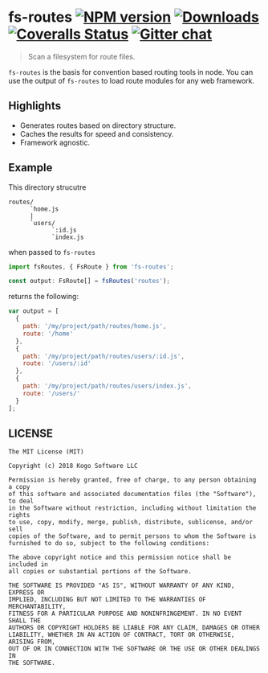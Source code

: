 # fs-routes [![NPM version][npm-image]][npm-url] [![Downloads][downloads-image]][npm-url] [![Coveralls Status][coveralls-image]][coveralls-url] [![Gitter chat][gitter-image]][gitter-url]
> Scan a filesystem for route files.

`fs-routes` is the basis for convention based routing tools in node.  You can use
the output of `fs-routes` to load route modules for any web framework.

## Highlights

* Generates routes based on directory structure.
* Caches the results for speed and consistency.
* Framework agnostic.

## Example

This directory strucutre

```
routes/
      `home.js
      |
      `users/
            `:id.js
            `index.js
```

when passed to `fs-routes`

```typescript
import fsRoutes, { FsRoute } from 'fs-routes';

const output: FsRoute[] = fsRoutes('routes');
```

returns the following:

```javascript
var output = [
  {
    path: '/my/project/path/routes/home.js',
    route: '/home'
  },
  {
    path: '/my/project/path/routes/users/:id.js',
    route: '/users/:id'
  },
  {
    path: '/my/project/path/routes/users/index.js',
    route: '/users/'
  }
];
```

## LICENSE
``````
The MIT License (MIT)

Copyright (c) 2018 Kogo Software LLC

Permission is hereby granted, free of charge, to any person obtaining a copy
of this software and associated documentation files (the "Software"), to deal
in the Software without restriction, including without limitation the rights
to use, copy, modify, merge, publish, distribute, sublicense, and/or sell
copies of the Software, and to permit persons to whom the Software is
furnished to do so, subject to the following conditions:

The above copyright notice and this permission notice shall be included in
all copies or substantial portions of the Software.

THE SOFTWARE IS PROVIDED "AS IS", WITHOUT WARRANTY OF ANY KIND, EXPRESS OR
IMPLIED, INCLUDING BUT NOT LIMITED TO THE WARRANTIES OF MERCHANTABILITY,
FITNESS FOR A PARTICULAR PURPOSE AND NONINFRINGEMENT. IN NO EVENT SHALL THE
AUTHORS OR COPYRIGHT HOLDERS BE LIABLE FOR ANY CLAIM, DAMAGES OR OTHER
LIABILITY, WHETHER IN AN ACTION OF CONTRACT, TORT OR OTHERWISE, ARISING FROM,
OUT OF OR IN CONNECTION WITH THE SOFTWARE OR THE USE OR OTHER DEALINGS IN
THE SOFTWARE.
``````

[downloads-image]: http://img.shields.io/npm/dm/fs-routes.svg
[npm-url]: https://npmjs.org/package/fs-routes
[npm-image]: http://img.shields.io/npm/v/fs-routes.svg

[coveralls-url]: https://coveralls.io/r/kogosoftwarellc/open-api
[coveralls-image]: https://coveralls.io/repos/github/kogosoftwarellc/open-api/badge.svg?branch=master

[gitter-url]: https://gitter.im/kogosoftwarellc/open-api
[gitter-image]: https://badges.gitter.im/kogosoftwarellc/open-api.png
